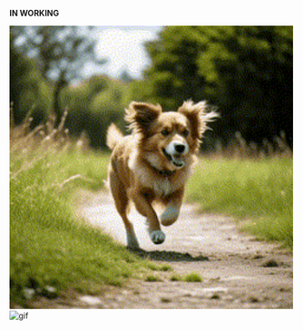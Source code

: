**IN WORKING**

<img src="video/gen2gen/glue_video.gif" alt="gif"  width="500"/> <img src="video/gen2gen/gen_from_gen_increament_dual_rote_all_ways_base_losses_norm_cos_1_new_data_300_with_dim2norm_1_seed_70804.gif" alt="gif" width="500"/>

